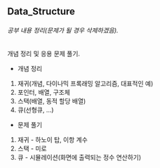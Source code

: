 ## Data_Structure
###### 공부 내용 정리(문제가 될 경우 삭제하겠음).

개념 정리 및 응용 문제 풀기.

- 개념 정리
1. 재귀(개념, 다이나믹 프록래밍 알고리즘, 대표적인 예)
2. 포인터, 배열, 구조체
3. 스택(배열, 동적 할당 배열)
4. 큐(선형큐, ...)

- 문제 풀기
1. 재귀 - 하노이 탑, 이항 계수
2. 스택 - 미로
3. 큐 - 시뮬레이션(화면에 출력되는 정수 연산하기)
